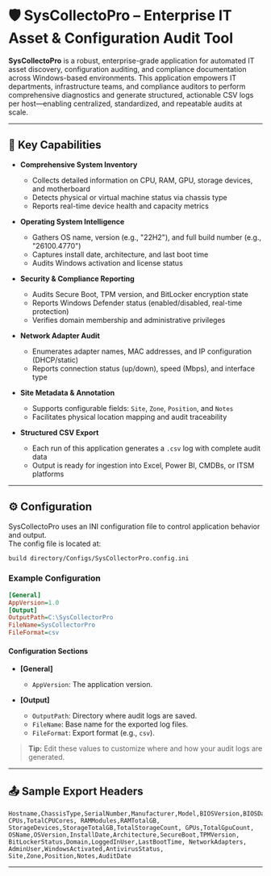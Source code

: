 ﻿# 🛡️ SysCollectoPro – Enterprise IT Asset & Configuration Audit Tool

**SysCollectoPro** is a robust, enterprise-grade application for automated IT asset discovery, configuration auditing, and compliance documentation across Windows-based environments. This application empowers IT departments, infrastructure teams, and compliance auditors to perform comprehensive diagnostics and generate structured, actionable CSV logs per host—enabling centralized, standardized, and repeatable audits at scale.

---

## 🚀 Key Capabilities

- **Comprehensive System Inventory**
  - Collects detailed information on CPU, RAM, GPU, storage devices, and motherboard
  - Detects physical or virtual machine status via chassis type
  - Reports real-time device health and capacity metrics

- **Operating System Intelligence**
  - Gathers OS name, version (e.g., "22H2"), and full build number (e.g., "26100.4770")
  - Captures install date, architecture, and last boot time
  - Audits Windows activation and license status

- **Security & Compliance Reporting**
  - Audits Secure Boot, TPM version, and BitLocker encryption state
  - Reports Windows Defender status (enabled/disabled, real-time protection)
  - Verifies domain membership and administrative privileges

- **Network Adapter Audit**
  - Enumerates adapter names, MAC addresses, and IP configuration (DHCP/static)
  - Reports connection status (up/down), speed (Mbps), and interface type

- **Site Metadata & Annotation**
  - Supports configurable fields: `Site`, `Zone`, `Position`, and `Notes`
  - Facilitates physical location mapping and audit traceability

- **Structured CSV Export**
  - Each run of this application generates a `.csv` log with complete audit data
  - Output is ready for ingestion into Excel, Power BI, CMDBs, or ITSM platforms

---

## ⚙️ Configuration

SysCollectoPro uses an INI configuration file to control application behavior and output.  
The config file is located at:

``` plaintext
build directory/Configs/SysCollectorPro.config.ini
```

### Example Configuration

``` ini
[General] 
AppVersion=1.0
[Output] 
OutputPath=C:\SysCollectorPro
FileName=SysCollectorPro 
FileFormat=csv
```

#### **Configuration Sections**

- **[General]**
  - `AppVersion`: The application version.

- **[Output]**
  - `OutputPath`: Directory where audit logs are saved.
  - `FileName`: Base name for the exported log files.
  - `FileFormat`: Export format (e.g., `csv`).

> **Tip:** Edit these values to customize where and how your audit logs are generated.

---

## 📤 Sample Export Headers

```csv
Hostname,ChassisType,SerialNumber,Manufacturer,Model,BIOSVersion,BIOSDate, CPUs,TotalCPUCores, RAMModules,RAMTotalGB, StorageDevices,StorageTotalGB,TotalStorageCount, GPUs,TotalGpuCount, OSName,OSVersion,InstallDate,Architecture,SecureBoot,TPMVersion, BitLockerStatus,Domain,LoggedInUser,LastBootTime, NetworkAdapters, AdminUser,WindowsActivated,AntivirusStatus, Site,Zone,Position,Notes,AuditDate
```

---
